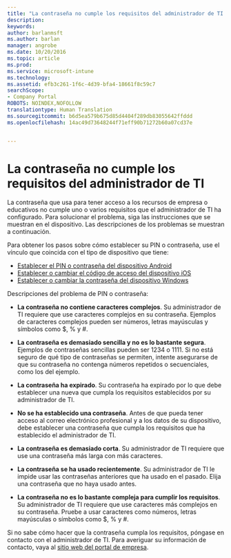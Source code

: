```yaml
---
title: "La contraseña no cumple los requisitos del administrador de TI | Microsoft Docs"
description: 
keywords: 
author: barlanmsft
ms.author: barlan
manager: angrobe
ms.date: 10/20/2016
ms.topic: article
ms.prod: 
ms.service: microsoft-intune
ms.technology: 
ms.assetid: efb3c261-1f6c-4d39-bfa4-18661f8c59c7
searchScope:
- Company Portal
ROBOTS: NOINDEX,NOFOLLOW
translationtype: Human Translation
ms.sourcegitcommit: b6d5ea579b675d85d4404f289db83055642ffddd
ms.openlocfilehash: 14ac49d73648244f71eff90b71272b60a07cd37e


---
```


# <a name="password-does-not-meet-it-administrator-requirements"></a>La contraseña no cumple los requisitos del administrador de TI

La contraseña que usa para tener acceso a los recursos de empresa o educativos no cumple uno o varios requisitos que el administrador de TI ha configurado. Para solucionar el problema, siga las instrucciones que se muestran en el dispositivo. Las descripciones de los problemas se muestran a continuación.

Para obtener los pasos sobre cómo establecer su PIN o contraseña, use el vínculo que coincida con el tipo de dispositivo que tiene:

- [Establecer el PIN o contraseña del dispositivo Android](set-your-pin-or-password-android.md)
- [Establecer o cambiar el código de acceso del dispositivo iOS](set-or-change-your-passcode-ios.md)
- [Establecer o cambiar la contraseña del dispositivo Windows](set-or-change-your-password-windows.md)

Descripciones del problema de PIN o contraseña:

- **La contraseña no contiene caracteres complejos**. Su administrador de TI requiere que use caracteres complejos en su contraseña. Ejemplos de caracteres complejos pueden ser números, letras mayúsculas y símbolos como $, % y #.

- **La contraseña es demasiado sencilla y no es lo bastante segura**. Ejemplos de contraseñas sencillas pueden ser 1234 o 1111. Si no está seguro de qué tipo de contraseñas se permiten, intente asegurarse de que su contraseña no contenga números repetidos o secuenciales, como los del ejemplo.

- **La contraseña ha expirado**. Su contraseña ha expirado por lo que debe establecer una nueva que cumpla los requisitos establecidos por su administrador de TI.

- **No se ha establecido una contraseña**. Antes de que pueda tener acceso al correo electrónico profesional y a los datos de su dispositivo, debe establecer una contraseña que cumpla los requisitos que ha establecido el administrador de TI.

- **La contraseña es demasiado corta**. Su administrador de TI requiere que use una contraseña más larga con más caracteres.

- **La contraseña se ha usado recientemente**. Su administrador de TI le impide usar las contraseñas anteriores que ha usado en el pasado. Elija una contraseña que no haya usado antes.

- **La contraseña no es lo bastante compleja para cumplir los requisitos**. Su administrador de TI requiere que use caracteres más complejos en su contraseña. Pruebe a usar caracteres como números, letras mayúsculas o símbolos como $, % y #.

Si no sabe cómo hacer que la contraseña cumpla los requisitos, póngase en contacto con el administrador de TI. Para averiguar su información de contacto, vaya al [sitio web del portal de empresa](http://portal.manage.microsoft.com).



<!--HONumber=Dec16_HO2-->



